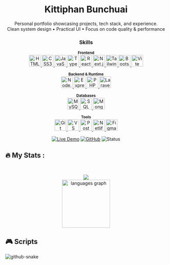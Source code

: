 ﻿<h1 align="center">Kittiphan Bunchuai</h1>

<p align="center">
  Personal portfolio showcasing projects, tech stack, and experience.<br/>
  Clean system design • Practical UI • Focus on code quality & performance
</p>

<div align="center">

  <h3>Skills</h3>

  <!-- Frontend -->
  <p>
    <sub><b>Frontend</b></sub><br/>
    <a href="https://developer.mozilla.org/en-US/docs/Glossary/HTML5" target="_blank" rel="noreferrer" title="HTML5">
      <img src="https://raw.githubusercontent.com/danielcranney/readme-generator/main/public/icons/skills/html5-colored.svg" width="36" height="36" alt="HTML5"/>
    </a>
    <a href="https://developer.mozilla.org/en-US/docs/Web/CSS" target="_blank" rel="noreferrer" title="CSS3">
      <img src="https://raw.githubusercontent.com/danielcranney/readme-generator/main/public/icons/skills/css3-colored.svg" width="36" height="36" alt="CSS3"/>
    </a>
    <a href="https://developer.mozilla.org/en-US/docs/Web/JavaScript" target="_blank" rel="noreferrer" title="JavaScript">
      <img src="https://raw.githubusercontent.com/danielcranney/readme-generator/main/public/icons/skills/javascript-colored.svg" width="36" height="36" alt="JavaScript"/>
    </a>
    <a href="https://www.typescriptlang.org/" target="_blank" rel="noreferrer" title="TypeScript">
      <img src="https://raw.githubusercontent.com/danielcranney/readme-generator/main/public/icons/skills/typescript-colored.svg" width="36" height="36" alt="TypeScript"/>
    </a>
    <a href="https://react.dev/" target="_blank" rel="noreferrer" title="React">
      <img src="https://raw.githubusercontent.com/danielcranney/readme-generator/main/public/icons/skills/react-colored.svg" width="36" height="36" alt="React"/>
    </a>
    <a href="https://nextjs.org/docs" target="_blank" rel="noreferrer" title="Next.js">
      <img src="https://raw.githubusercontent.com/danielcranney/readme-generator/main/public/icons/skills/nextjs-colored.svg" width="36" height="36" alt="Next.js"/>
    </a>
    <a href="https://tailwindcss.com/" target="_blank" rel="noreferrer" title="Tailwind CSS">
      <img src="https://raw.githubusercontent.com/danielcranney/readme-generator/main/public/icons/skills/tailwindcss-colored.svg" width="36" height="36" alt="Tailwind CSS"/>
    </a>
    <a href="https://getbootstrap.com/" target="_blank" rel="noreferrer" title="Bootstrap">
      <img src="https://raw.githubusercontent.com/danielcranney/readme-generator/main/public/icons/skills/bootstrap-colored.svg" width="36" height="36" alt="Bootstrap"/>
    </a>
    <a href="https://vitejs.dev/" target="_blank" rel="noreferrer" title="Vite">
      <img src="https://raw.githubusercontent.com/danielcranney/readme-generator/main/public/icons/skills/vite-colored.svg" width="36" height="36" alt="Vite"/>
    </a>
  </p>

  <!-- Backend & Runtime -->
  <p>
    <sub><b>Backend & Runtime</b></sub><br/>
    <a href="https://nodejs.org/en" target="_blank" rel="noreferrer" title="Node.js">
      <img src="https://raw.githubusercontent.com/danielcranney/readme-generator/main/public/icons/skills/nodejs-colored.svg" width="36" height="36" alt="Node.js"/>
    </a>
    <a href="https://expressjs.com/" target="_blank" rel="noreferrer" title="Express">
      <img src="https://raw.githubusercontent.com/danielcranney/readme-generator/main/public/icons/skills/express-colored.svg" width="36" height="36" alt="Express"/>
    </a>
    <a href="https://www.php.net/" target="_blank" rel="noreferrer" title="PHP">
      <img src="https://raw.githubusercontent.com/danielcranney/readme-generator/main/public/icons/skills/php-colored.svg" width="36" height="36" alt="PHP"/>
    </a>
    <a href="https://laravel.com/" target="_blank" rel="noreferrer" title="Laravel">
      <img src="https://raw.githubusercontent.com/danielcranney/readme-generator/main/public/icons/skills/laravel-colored.svg" width="36" height="36" alt="Laravel"/>
    </a>
  </p>

  <!-- Databases -->
  <p>
    <sub><b>Databases</b></sub><br/>
    <a href="https://www.mysql.com/" target="_blank" rel="noreferrer" title="MySQL">
      <img src="https://raw.githubusercontent.com/danielcranney/readme-generator/main/public/icons/skills/mysql-colored.svg" width="36" height="36" alt="MySQL"/>
    </a>
    <a href="https://learn.microsoft.com/sql/sql-server/" target="_blank" rel="noreferrer" title="SQL Server">
      <img src="https://cdn.jsdelivr.net/gh/devicons/devicon/icons/microsoftsqlserver/microsoftsqlserver-plain.svg" width="36" height="36" alt="SQL Server"/>
    </a>
    <a href="https://www.mongodb.com/" target="_blank" rel="noreferrer" title="MongoDB">
      <img src="https://raw.githubusercontent.com/danielcranney/readme-generator/main/public/icons/skills/mongodb-colored.svg" width="36" height="36" alt="MongoDB"/>
    </a>
  </p>

  <!-- Tools -->
  <p>
    <sub><b>Tools</b></sub><br/>
    <a href="https://git-scm.com/" target="_blank" rel="noreferrer" title="Git">
      <img src="https://raw.githubusercontent.com/danielcranney/readme-generator/main/public/icons/skills/git-colored.svg" width="36" height="36" alt="Git"/>
    </a>
    <a href="https://code.visualstudio.com/" target="_blank" rel="noreferrer" title="VS Code">
      <img src="https://raw.githubusercontent.com/danielcranney/readme-generator/main/public/icons/skills/visualstudiocode.svg" width="36" height="36" alt="VS Code"/>
    </a>
    <a href="https://www.postman.com/" target="_blank" rel="noreferrer" title="Postman">
      <img src="https://cdn.jsdelivr.net/gh/devicons/devicon/icons/postman/postman-plain.svg" width="36" height="36" alt="Postman"/>
    </a>
    <a href="https://www.netlify.com/" target="_blank" rel="noreferrer" title="Netlify">
      <img src="https://cdn.jsdelivr.net/gh/devicons/devicon/icons/netlify/netlify-original.svg" width="36" height="36" alt="Netlify"/>
    </a>
    <a href="https://www.figma.com/" target="_blank" rel="noreferrer" title="Figma">
      <img src="https://raw.githubusercontent.com/danielcranney/readme-generator/main/public/icons/skills/figma-colored.svg" width="36" height="36" alt="Figma"/>
    </a>
  </p>

</div>
<p align="center">
  <a href="https://ktpportfolioz.netlify.app/" target="_blank"><img src="https://img.shields.io/badge/Live%20Demo-Visit-success?style=flat-square" alt="Live Demo"/></a>
  <a href="https://github.com/KTPPUz" target="_blank"><img src="https://img.shields.io/badge/GitHub-KTPPUz-black?style=flat-square&logo=github" alt="GitHub"/></a>
  <img src="https://img.shields.io/badge/Status-Active-brightgreen?style=flat-square" alt="Status"/>
</p>





:fire: My Stats :
--------------------------
<br/>

<p align="center">
  <img src="https://nirzak-streak-stats.vercel.app/?user=Kittipatmon&theme=dark&hide_border=false" /><br/>
  <img src="https://github-readme-stats.vercel.app/api/top-langs?username=Kittipatmon&locale=en&hide_title=false&layout=compact&card_width=320&langs_count=5&theme=dracula&hide_border=false" height="150" alt="languages graph"  />
</p>

## :video_game: Scripts

<picture>
  <source media="(prefers-color-scheme: dark)" srcset="https://raw.githubusercontent.com/tobiasmeyhoefer/tobiasmeyhoefer/output/github-snake-dark.svg" />
  <source media="(prefers-color-scheme: light)" srcset="https://raw.githubusercontent.com/tobiasmeyhoefer/tobiasmeyhoefer/output/github-snake.svg" />
  <img alt="github-snake" src="https://raw.githubusercontent.com/tobiasmeyhoefer/tobiasmeyhoefer/output/github-snake.svg" />
</picture>
